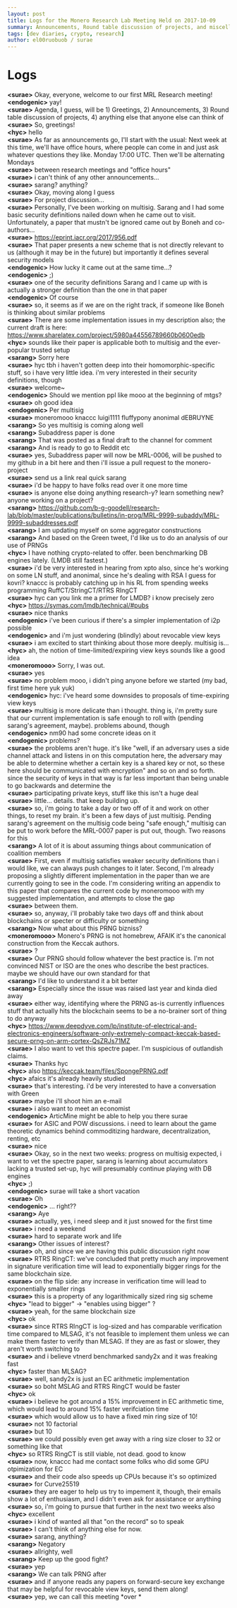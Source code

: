 ```yaml
---
layout: post
title: Logs for the Monero Research Lab Meeting Held on 2017-10-09
summary: Announcements, Round table discussion of projects, and miscellaneous
tags: [dev diaries, crypto, research]
author: el00ruobuob / surae
---
```


# Logs  

**\<surae>** Okay, everyone, welcome to our first MRL Research meeting!  
**\<endogenic>** yay!  
**\<surae>** Agenda, I guess, will be 1) Greetings, 2) Announcements, 3) Round table discussion of projects, 4) anything else that anyone else can think of  
**\<surae>** So, greetings!  
**\<hyc>** hello  
**\<surae>** As far as announcements go, I'll start with the usual: Next week at this time, we'll have office hours, where people can come in and just ask whatever questions they like. Monday 17:00 UTC. Then we'll be alternating Mondays  
**\<surae>** between research meetings and "office hours"  
**\<surae>** i can't think of any other announcements...  
**\<surae>** sarang? anything?  
**\<surae>** Okay, moving along I guess  
**\<surae>** For project discussion...  
**\<surae>** Personally, I've been working on multisig. Sarang and I had some basic security definitions nailed down when he came out to visit. Unfortunately, a paper that mustn't be ignored came out by Boneh and co-authors...  
**\<surae>** https://eprint.iacr.org/2017/956.pdf  
**\<surae>** That paper presents a new scheme that is not directly relevant to us (although it may be in the future) but importantly it defines several security models  
**\<endogenic>** How lucky it came out at the same time...?  
**\<endogenic>** ;)  
**\<surae>** one of the security definitions Sarang and I came up with is actually a stronger definition than the one in that paper  
**\<endogenic>** Of course  
**\<surae>** so, it seems as if we are on the right track, if someone like Boneh is thinking about similar problems  
**\<surae>** There are some implementation issues in my description also; the current draft is here: https://www.sharelatex.com/project/5980a44556789660b0600edb  
**\<hyc>** sounds like their paper is applicable both to multisig and the ever-popular trusted setup  
**\<sarang>** Sorry here  
**\<surae>** hyc tbh i haven't gotten deep into their homomorphic-specific stuff, so i have very little idea. i'm very interested in their security definitions, though  
**\<surae>** welcome~  
**\<endogenic>** Should we mention ppl like mooo at the beginning of mtgs?  
**\<surae>** oh good idea  
**\<endogenic>** Per multisig  
**\<surae>** moneromooo knaccc luigi1111 fluffypony anonimal dEBRUYNE  
**\<sarang>** So yes multisig is coming along well  
**\<sarang>** Subaddress paper is done  
**\<sarang>** That was posted as a final draft to the channel for comment  
**\<sarang>** And is ready to go to Reddit etc  
**\<surae>** yes, Subaddress paper will now be MRL-0006, will be pushed to my github in a bit here and then i'll issue a pull request to the monero-project  
**\<surae>** send us a link real quick sarang  
**\<surae>** i'd be happy to have folks read over it one more time  
**\<surae>** is anyone else doing anything research-y? learn something new? anyone working on a project?  
**\<sarang>** https://github.com/b-g-goodell/research-lab/blob/master/publications/bulletins/in-prog/MRL-9999-subaddy/MRL-9999-subaddresses.pdf  
**\<sarang>** I am updating myself on some aggregator constructions  
**\<sarang>** And based on the Green tweet, I'd like us to do an analysis of our use of PRNGs  
**\<hyc>** I have nothing crypto-related to offer. been benchmarking DB engines lately. (LMDB still fastest.)  
**\<surae>** i'd be very interested in hearing from xpto also, since he's working on some LN stuff, and anonimal, since he's dealing with RSA I guess for kovri? knaccc is probably catching up in his RL from spending weeks programming RuffCT/StringCT/RTRS RIngCT  
**\<surae>** hyc can you link me a primer for LMDB? i know precisely zero  
**\<hyc>** https://symas.com/lmdb/technical/#pubs  
**\<surae>** nice thanks  
**\<endogenic>** i've been curious if there's a simpler implementation of i2p possible  
**\<endogenic>** and i'm just wondering (blindly) about revocable view keys  
**\<surae>** i am excited to start thinking about those more deeply. multisig is...   
**\<hyc>** ah, the notion of time-limited/expiring view keys sounds like a good idea  
**\<moneromooo>** Sorry, I was out.  
**\<surae>** yes  
**\<surae>** no problem mooo, i didn't ping anyone before we started (my bad, first time here yuk yuk)  
**\<endogenic>** hyc: i've heard some downsides to proposals of time-expiring view keys  
**\<surae>** multisig is more delicate than i thought. thing is, i'm pretty sure that our current implementation is safe enough to roll with (pending sarang's agreement, maybe). problems abound, though  
**\<endogenic>** nm90 had some concrete ideas on it  
**\<endogenic>** problems?  
**\<surae>** the problems aren't huge. it's like "well, if an adversary uses a side channel attack and listens in on this computation here, the adversary may be able to determine whether a certain key is a shared key or not, so these here should be communicated with encryption" and so on and so forth. since the security of keys in that way is far less important than being unable to go backwards and determine the  
**\<surae>** participating private keys, stuff like this isn't a huge deal  
**\<surae>** little... details. that keep building up.  
**\<surae>** so, i'm going to take a day or two off of it and work on other things, to reset my brain. it's been a few days of just multisig. Pending sarang's agreement on the multisig code being "safe enough," multisig can be put to work before the MRL-0007 paper is put out, though. Two reasons for this  
**\<sarang>** A lot of it is about assuming things about communication of coalition members  
**\<surae>** First, even if multisig satisfies weaker security definitions than i would like, we can always push changes to it later. Second, I'm already proposing a slightly different implementation in the paper than we are currently going to see in the code. I'm considering writing an appendix to this paper that compares the current code by moneromooo with my suggested implementation, and attempts to close the gap  
**\<surae>** between them.  
**\<surae>** so, anyway, i'll probably take two days off and think about blockchains or specter or difficulty or something  
**\<sarang>** Now what about this PRNG bizniss?  
**\<moneromooo>** Monero's PRNG is not homebrew, AFAIK it's the canonical construction from the Keccak authors.  
**\<surae>** ?  
**\<surae>** Our PRNG should follow whatever the best practice is. I'm not convinced NIST or ISO are the ones who describe the best practices. maybe we should have our own standard for that  
**\<sarang>** I'd like to understand it a bit better  
**\<sarang>** Especially since the issue was raised last year and kinda died away  
**\<surae>** either way, identifying where the PRNG as-is currently influences stuff that actually hits the blockchain seems to be a no-brainer sort of thing to do anyway  
**\<hyc>** https://www.deepdyve.com/lp/institute-of-electrical-and-electronics-engineers/software-only-extremely-compact-keccak-based-secure-prng-on-arm-cortex-QsZRJs71MZ  
**\<surae>** I also want to vet this spectre paper. I'm suspicious of outlandish claims.  
**\<surae>** Thanks hyc  
**\<hyc>** also https://keccak.team/files/SpongePRNG.pdf  
**\<hyc>** afaics it's already heavily studied  
**\<surae>** that's interesting. i'd be very interested to have a conversation with Green  
**\<surae>** maybe i'll shoot him an e-mail  
**\<surae>** i also want to meet an economist  
**\<endogenic>** ArticMine might be able to help you there surae  
**\<surae>** for ASIC and POW discussions. i need to learn about the game theoretic dynamics behind commoditizing hardware, decentralization, renting, etc  
**\<surae>** nice  
**\<surae>** Okay, so in the next two weeks: progress on multisig expected, i want to vet the spectre paper, sarang is learning about accumulators lacking a trusted set-up,  hyc will presumably continue playing with DB engines  
**\<hyc>** ;)  
**\<endogenic>** surae will take a short vacation  
**\<surae>** Oh  
**\<endogenic>** ... right??  
**\<sarang>** Aye  
**\<surae>** actually, yes, i need sleep and it just snowed for the first time  
**\<surae>**  i need a weekend  
**\<surae>** hard to separate work and life  
**\<sarang>** Other issues of interest?  
**\<surae>** oh, and since we are having this public discussion right now  
**\<surae>** RTRS RingCT: we've concluded that pretty much any improvement in signature verification time will lead to exponentially bigger rings for the same blockchain size.   
**\<surae>** on the flip side: any increase in verification time will lead to exponentially smaller rings  
**\<surae>** this is a property of any logarithmically sized ring sig scheme  
**\<hyc>** "lead to bigger" -> "enables using bigger" ?  
**\<surae>** yeah, for the same blockchain size  
**\<hyc>** ok  
**\<surae>** since RTRS RIngCT is log-sized and has comparable verification time compared to MLSAG, it's not feasible to implement them unless we can make them faster to verify than MLSAG. If they are as fast or slower, they aren't worth switching to  
**\<surae>** and i believe vtnerd benchmarked sandy2x and it was freaking fast  
**\<hyc>** faster than MLSAG?  
**\<surae>** well, sandy2x is just an EC arithmetic implementation  
**\<surae>** so boht MSLAG and RTRS RingCT would be faster  
**\<hyc>** ok  
**\<surae>** i believe he got around a 15% improvement in EC arithmetic time, which would lead to around 15% faster verifciation time  
**\<surae>** which would allow us to have a fixed min ring size of 10!  
**\<surae>** not 10 factorial  
**\<surae>** but 10  
**\<surae>** we could possibly even get away with a ring size closer to 32 or something like that  
**\<hyc>** so RTRS RingCT is still viable, not dead. good to know  
**\<surae>** now, knaccc had me contact some folks who did some GPU otpimization for EC  
**\<surae>** and their code also speeds up CPUs because it's so optimized  
**\<surae>** for Curve25519  
**\<surae>** they are eager to help us try to impement it, though, their emails show a lot of enthusiasm, and I didn't even ask for assistance or anything  
**\<surae>** so, i'm going to pursue that further in the next two weeks also  
**\<hyc>** excellent  
**\<surae>** i kind of wanted all that "on the record" so to speak  
**\<surae>** I can't think of anything else for now.   
**\<surae>** sarang, anything?  
**\<sarang>** Negatory  
**\<surae>** allrighty, well  
**\<sarang>** Keep up the good fight?  
**\<surae>** yep  
**\<sarang>** We can talk PRNG after  
**\<surae>** and if anyone reads any papers on forward-secure key exchange that may be helpful for revocable view keys, send them along!  
**\<surae>** yep, we can call this meeting \*over  \*
